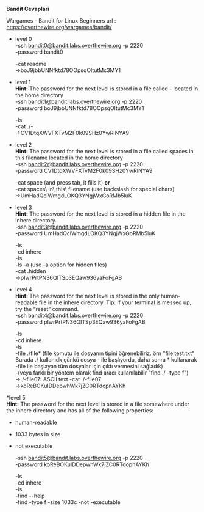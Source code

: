 **Bandit Cevaplari**

Wargames - Bandit for Linux Beginners
url : https://overthewire.org/wargames/bandit/



* level 0  
	-ssh bandit0@bandit.labs.overthewire.org -p 2220  
	-password bandit0  
	
	-cat readme  
	->boJ9jbbUNNfktd78OOpsqOltutMc3MY1  

* level 1  
	**Hint:** The password for the next level is stored in a file called - located in the home directory  
	-ssh bandit1@bandit.labs.overthewire.org -p 2220  
	-password boJ9jbbUNNfktd78OOpsqOltutMc3MY1  
	
	-ls  
	-cat ./-  
	->CV1DtqXWVFXTvM2F0k09SHz0YwRINYA9  

* level 2  
	**Hint:** The password for the next level is stored in a file called spaces in this filename located in the home directory  
	-ssh bandit2@bandit.labs.overthewire.org -p 2220  
	-password CV1DtqXWVFXTvM2F0k09SHz0YwRINYA9  
	
	-cat space (and press tab, it fills it) **or**  
	-cat spaces\ in\ this\ filename (use backslash for special chars)  
	->UmHadQclWmgdLOKQ3YNgjWxGoRMb5luK  
	
* level 3  
	**Hint:** The password for the next level is stored in a hidden file in the inhere directory.  
	-ssh bandit3@bandit.labs.overthewire.org -p 2220  
	-password UmHadQclWmgdLOKQ3YNgjWxGoRMb5luK  
	
	-ls  
	-cd inhere  
	-ls  
	-ls -a (use -a option for hidden files)  
	-cat .hidden  
	->pIwrPrtPN36QITSp3EQaw936yaFoFgAB  
	
* level 4  
	**Hint:** The password for the next level is stored in the only human-readable file in the inhere directory. Tip: if your terminal is messed up, try the “reset” command.  
	-ssh bandit4@bandit.labs.overthewire.org -p 2220  
	-password pIwrPrtPN36QITSp3EQaw936yaFoFgAB  
	
	-ls  
	-cd inhere  
	-ls  
	-file ./file* (file komutu ile dosyanın tipini öğrenebiliriz. örn "file test.txt" Burada ./ kullanıdk çünkü dosya - ile başlıyordu, daha sonra * kullanarak -file ile başlayan tüm dosyalar için çıktı vermesini sağladık)  
	-(veya farklı bir yöntem olarak find aracı kullanılabilir "find ./ -type f")  
	->./-file07: ASCII text 
	-cat ./-file07  
	->koReBOKuIDDepwhWk7jZC0RTdopnAYKh  
	
*level 5  
	**Hint:** The password for the next level is stored in a file somewhere under the inhere directory and has all of the following properties:  
 * human-readable  
 * 1033 bytes in size  
 * not executable  
 
	-ssh bandit5@bandit.labs.overthewire.org -p 2220  
	-password koReBOKuIDDepwhWk7jZC0RTdopnAYKh  
	
	-ls  
	-cd inhere  
	-ls  
	-find --help  
	-find -type f -size 1033c -not -executable  
	
	
	
	
	
	
	
	
	
